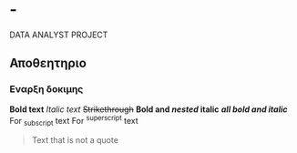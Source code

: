 # -
DATA ANALYST PROJECT
## Αποθεητηριο 
### Εναρξη δοκιμης
**Bold text**
*Italic text*
~~Strikethrough~~
**Bold and _nested_ italic**
***all bold and italic***
For <sub>subscript</sub> text
For <sup>superscript</sup> text
>Text that is not a quote
